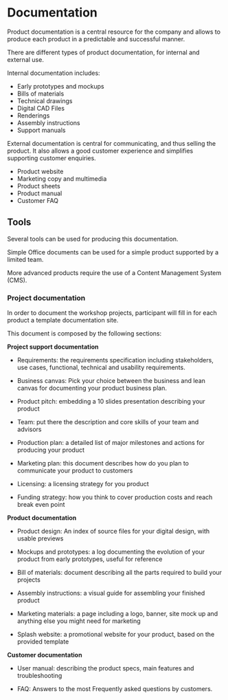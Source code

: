 # Documentation

Product documentation is a central resource for the company and allows to produce each product in a predictable and successful manner.

There are different types of product documentation, for internal and external use.

Internal documentation includes:

- Early prototypes and mockups
- Bills of materials
- Technical drawings
- Digital CAD Files
- Renderings
- Assembly instructions
- Support manuals

External documentation is central for communicating, and thus selling the product. It also allows a good customer experience and simplifies supporting customer enquiries.

- Product website
- Marketing copy and multimedia
- Product sheets
- Product manual 
- Customer FAQ

## Tools

Several tools can be used for producing this documentation.

Simple Office documents can be used for a simple product supported by a limited team.

More advanced products require the use of a Content Management System (CMS).

### Project documentation

In order to document the workshop projects, participant will fill in for each product a template documentation site.

This document is composed by the following sections:

**Project support documentation**

- Requirements: the requirements specification including stakeholders, use cases, functional, technical and usability requirements.

- Business canvas: Pick your choice between the business and lean canvas for documenting your product business plan.

- Product pitch: embedding a 10 slides presentation describing your product

- Team: put there the description and core skills of your team and advisors

- Production plan: a detailed list of major milestones and actions for producing your product

- Marketing plan: this document describes how do you plan to communicate your product to customers

- Licensing: a licensing strategy for you product

- Funding strategy: how you think to cover production costs and reach break even point

**Product documentation**

- Product design: An index of source files for your digital design, with usable previews

- Mockups and prototypes: a log documenting the evolution of your product from early prototypes, useful for reference

- Bill of materials: document describing all the parts required to build your projects

- Assembly instructions: a visual guide for assembling your finished product

- Marketing materials: a page including a logo, banner, site mock up and anything else you might need for marketing

- Splash website: a promotional website for your product, based on the provided template

**Customer documentation**

- User manual: describing the product specs, main features and troubleshooting

- FAQ: Answers to the most Frequently asked questions by customers.

